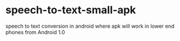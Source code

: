 # speech-to-text-small-apk
speech to text conversion in android where apk will work in lower end phones from Android 1.0
